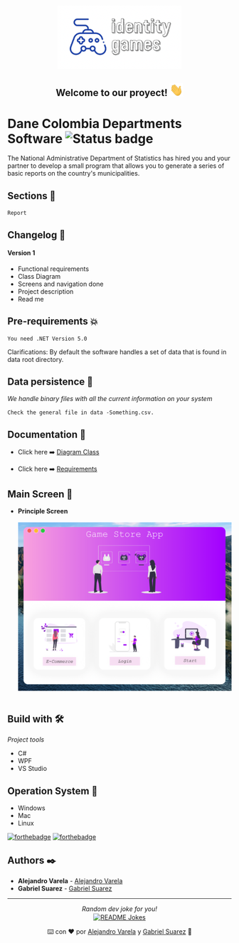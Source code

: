 ﻿<div align="center">
<img src="https://github.com/alejandro945/game-store/blob/master/src/ui/assets/images/screens/logo.png">
</div>
<div align="center">
<h2> Welcome to our proyect! <img src="https://github.com/ABSphreak/ABSphreak/blob/master/gifs/Hi.gif" width="30px"></h2>
</div>

# Dane Colombia Departments Software ![Status badge](https://img.shields.io/badge/finished-red)

The National Administrative Department of Statistics has hired you and your partner to develop a small program that allows you to generate a series of basic reports on the country's municipalities.

## Sections 🧩
```
Report
```

## Changelog 🎯

#### Version 1
* Functional requirements
* Class Diagram
* Screens and navigation done
* Project description
* Read me

## Pre-requirements 💥
```
You need .NET Version 5.0
```

Clarifications: By default the software handles a set of data that is found in data root directory.

## Data persistence 🔩

_We handle binary files with all the current information on your system_

```
Check the general file in data -Something.csv.
```

## Documentation 📃

* Click here ➡️ [Diagram Class](https://github.com/alejandro945/game-store/blob/master/docs/ENGINEERING%20METHOD.pdf)

* Click here ➡️ [Requirements](https://github.com/alejandro945/game-store/blob/master/docs/FUNCTIONAL%20REQUIREMENTS%20.pdf)

## Main Screen 🚀
* <b>Principle Screen</b> <br><br>
![ScreenShot](https://github.com/alejandro945/game-store/blob/master/src/ui/assets/images/screens/init.png)<br><br>


## Build with 🛠️

_Project tools_

* C#
* WPF
* VS Studio

## Operation System 📢

* Windows
* Mac
* Linux

[![forthebadge](https://forthebadge.com/images/badges/made-with-java.svg)](https://forthebadge.com) [![forthebadge](https://forthebadge.com/images/badges/built-with-love.svg)](https://forthebadge.com)
## Authors ✒️

* **Alejandro Varela**  - [Alejandro Varela](https://github.com/alejandro945)
* **Gabriel Suarez** - [Gabriel Suarez](https://github.com/GabrielSB19)
---
<div align="center">
<i>Random dev joke for you!</i><br>
<a href="https://readme-jokes.vercel.app"><img align="center" src="https://readme-jokes.vercel.app/api" alt="README Jokes"></a>


⌨️ con ❤️ por [Alejandro Varela](https://github.com/alejandro945) y [Gabriel Suarez](https://github.com/GabrielSB19) 🚀